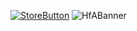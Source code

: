 <a href="https://envision.siraphop.me/" target="_blank">![StoreButton](https://github.com/user-attachments/assets/59933d56-2411-4fc4-bfc5-b987902b7e9a)</a>
![HfABanner](https://github.com/user-attachments/assets/d5f65c66-7d73-4893-8473-eed686e00ac2)
